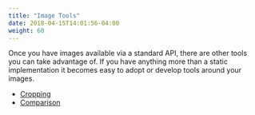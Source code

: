 ```yaml
---
title: "Image Tools"
date: 2018-04-15T14:01:56-04:00
weight: 60
---
```


Once you have images available via a standard API, there are other tools you can take advantage of. If you have anything more than a static implementation it becomes easy to adopt or develop tools around your images.

- [Cropping](cropping.md)
- [Comparison](comparison.md)
